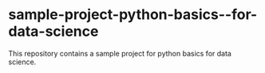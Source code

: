 # sample-project-python-basics--for-data-science
This repository contains a sample project for python basics for data science.
